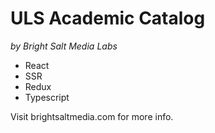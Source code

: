 # ULS Academic Catalog

_by Bright Salt Media Labs_

- React
- SSR
- Redux
- Typescript

Visit brightsaltmedia.com for more info.
